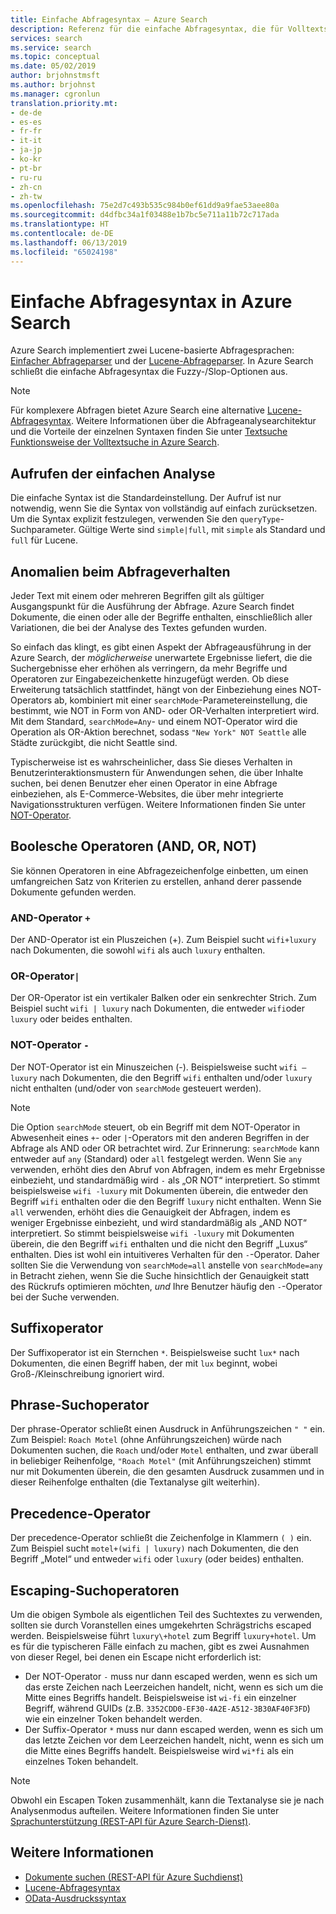 ```yaml
---
title: Einfache Abfragesyntax – Azure Search
description: Referenz für die einfache Abfragesyntax, die für Volltextsuchanfragen in Azure Search verwendet wird.
services: search
ms.service: search
ms.topic: conceptual
ms.date: 05/02/2019
author: brjohnstmsft
ms.author: brjohnst
ms.manager: cgronlun
translation.priority.mt:
- de-de
- es-es
- fr-fr
- it-it
- ja-jp
- ko-kr
- pt-br
- ru-ru
- zh-cn
- zh-tw
ms.openlocfilehash: 75e2d7c493b535c984b0ef61dd9a9fae53aee80a
ms.sourcegitcommit: d4dfbc34a1f03488e1b7bc5e711a11b72c717ada
ms.translationtype: HT
ms.contentlocale: de-DE
ms.lasthandoff: 06/13/2019
ms.locfileid: "65024198"
---
```

# <a name="simple-query-syntax-in-azure-search"></a>Einfache Abfragesyntax in Azure Search
Azure Search implementiert zwei Lucene-basierte Abfragesprachen: [Einfacher Abfrageparser](https://lucene.apache.org/core/4_7_0/queryparser/org/apache/lucene/queryparser/simple/SimpleQueryParser.html) und der [Lucene-Abfrageparser](https://lucene.apache.org/core/4_10_2/queryparser/org/apache/lucene/queryparser/classic/package-summary.html). In Azure Search schließt die einfache Abfragesyntax die Fuzzy-/Slop-Optionen aus.  

> [!NOTE]  
>  Für komplexere Abfragen bietet Azure Search eine alternative [Lucene-Abfragesyntax](query-lucene-syntax.md). Weitere Informationen über die Abfrageanalysearchitektur und die Vorteile der einzelnen Syntaxen finden Sie unter [Textsuche Funktionsweise der Volltextsuche in Azure Search](search-lucene-query-architecture.md).

## <a name="how-to-invoke-simple-parsing"></a>Aufrufen der einfachen Analyse

Die einfache Syntax ist die Standardeinstellung. Der Aufruf ist nur notwendig, wenn Sie die Syntax von vollständig auf einfach zurücksetzen. Um die Syntax explizit festzulegen, verwenden Sie den `queryType`-Suchparameter. Gültige Werte sind `simple|full`, mit `simple` als Standard und `full` für Lucene. 

## <a name="query-behavior-anomalies"></a>Anomalien beim Abfrageverhalten

Jeder Text mit einem oder mehreren Begriffen gilt als gültiger Ausgangspunkt für die Ausführung der Abfrage. Azure Search findet Dokumente, die einen oder alle der Begriffe enthalten, einschließlich aller Variationen, die bei der Analyse des Textes gefunden wurden. 

So einfach das klingt, es gibt einen Aspekt der Abfrageausführung in der Azure Search, der *möglicherweise* unerwartete Ergebnisse liefert, die die Suchergebnisse eher erhöhen als verringern, da mehr Begriffe und Operatoren zur Eingabezeichenkette hinzugefügt werden. Ob diese Erweiterung tatsächlich stattfindet, hängt von der Einbeziehung eines NOT-Operators ab, kombiniert mit einer `searchMode`-Parametereinstellung, die bestimmt, wie NOT in Form von AND- oder OR-Verhalten interpretiert wird. Mit dem Standard, `searchMode=Any`- und einem NOT-Operator wird die Operation als OR-Aktion berechnet, sodass `"New York" NOT Seattle` alle Städte zurückgibt, die nicht Seattle sind.  

Typischerweise ist es wahrscheinlicher, dass Sie dieses Verhalten in Benutzerinteraktionsmustern für Anwendungen sehen, die über Inhalte suchen, bei denen Benutzer eher einen Operator in eine Abfrage einbeziehen, als E-Commerce-Websites, die über mehr integrierte Navigationsstrukturen verfügen. Weitere Informationen finden Sie unter [NOT-Operator](#not-operator). 

## <a name="boolean-operators-and-or-not"></a>Boolesche Operatoren (AND, OR, NOT) 

Sie können Operatoren in eine Abfragezeichenfolge einbetten, um einen umfangreichen Satz von Kriterien zu erstellen, anhand derer passende Dokumente gefunden werden. 

### <a name="and-operator-"></a>AND-Operator `+`

Der AND-Operator ist ein Pluszeichen (+). Zum Beispiel sucht `wifi+luxury` nach Dokumenten, die sowohl `wifi` als auch `luxury` enthalten.

### <a name="or-operator-"></a>OR-Operator`|`

Der OR-Operator ist ein vertikaler Balken oder ein senkrechter Strich. Zum Beispiel sucht `wifi | luxury` nach Dokumenten, die entweder `wifi`oder `luxury` oder beides enthalten.

<a name="not-operator"></a>

### <a name="not-operator--"></a>NOT-Operator `-`

Der NOT-Operator ist ein Minuszeichen (-). Beispielsweise sucht `wifi –luxury` nach Dokumenten, die den Begriff `wifi` enthalten und/oder `luxury` nicht enthalten (und/oder von `searchMode` gesteuert werden).

> [!NOTE]  
>  Die Option `searchMode` steuert, ob ein Begriff mit dem NOT-Operator in Abwesenheit eines `+`- oder `|`-Operators mit den anderen Begriffen in der Abfrage als AND oder OR betrachtet wird. Zur Erinnerung: `searchMode` kann entweder auf `any` (Standard) oder `all` festgelegt werden. Wenn Sie `any` verwenden, erhöht dies den Abruf von Abfragen, indem es mehr Ergebnisse einbezieht, und standardmäßig wird `-` als „OR NOT“ interpretiert. So stimmt beispielsweise `wifi -luxury` mit Dokumenten überein, die entweder den Begriff `wifi` enthalten oder die den Begriff `luxury` nicht enthalten. Wenn Sie `all` verwenden, erhöht dies die Genauigkeit der Abfragen, indem es weniger Ergebnisse einbezieht, und wird standardmäßig als „AND NOT“ interpretiert. So stimmt beispielsweise `wifi -luxury` mit Dokumenten überein, die den Begriff `wifi` enthalten und die nicht den Begriff „Luxus“ enthalten. Dies ist wohl ein intuitiveres Verhalten für den `-`-Operator. Daher sollten Sie die Verwendung von `searchMode=all` anstelle von `searchMode=any` in Betracht ziehen, wenn Sie die Suche hinsichtlich der Genauigkeit statt des Rückrufs optimieren möchten, *und* Ihre Benutzer häufig den `-`-Operator bei der Suche verwenden.

## <a name="suffix-operator"></a>Suffixoperator

Der Suffixoperator ist ein Sternchen `*`. Beispielsweise sucht `lux*` nach Dokumenten, die einen Begriff haben, der mit `lux` beginnt, wobei Groß-/Kleinschreibung ignoriert wird.  

## <a name="phrase-search-operator"></a>Phrase-Suchoperator

Der phrase-Operator schließt einen Ausdruck in Anführungszeichen `" "` ein. Zum Beispiel: `Roach Motel` (ohne Anführungszeichen) würde nach Dokumenten suchen, die `Roach` und/oder `Motel` enthalten, und zwar überall in beliebiger Reihenfolge, `"Roach Motel"` (mit Anführungszeichen) stimmt nur mit Dokumenten überein, die den gesamten Ausdruck zusammen und in dieser Reihenfolge enthalten (die Textanalyse gilt weiterhin).

## <a name="precedence-operator"></a>Precedence-Operator

Der precedence-Operator schließt die Zeichenfolge in Klammern `( )` ein. Zum Beispiel sucht `motel+(wifi | luxury)` nach Dokumenten, die den Begriff „Motel“ und entweder `wifi` oder `luxury` (oder beides) enthalten.  

## <a name="escaping-search-operators"></a>Escaping-Suchoperatoren  

 Um die obigen Symbole als eigentlichen Teil des Suchtextes zu verwenden, sollten sie durch Voranstellen eines umgekehrten Schrägstrichs escaped werden. Beispielsweise führt `luxury\+hotel` zum Begriff `luxury+hotel`. Um es für die typischeren Fälle einfach zu machen, gibt es zwei Ausnahmen von dieser Regel, bei denen ein Escape nicht erforderlich ist:  

- Der NOT-Operator `-` muss nur dann escaped werden, wenn es sich um das erste Zeichen nach Leerzeichen handelt, nicht, wenn es sich um die Mitte eines Begriffs handelt. Beispielsweise ist `wi-fi` ein einzelner Begriff, während GUIDs (z.B. `3352CDD0-EF30-4A2E-A512-3B30AF40F3FD`) wie ein einzelner Token behandelt werden.
- Der Suffix-Operator `*` muss nur dann escaped werden, wenn es sich um das letzte Zeichen vor dem Leerzeichen handelt, nicht, wenn es sich um die Mitte eines Begriffs handelt. Beispielsweise wird `wi*fi` als ein einzelnes Token behandelt.

> [!NOTE]  
>  Obwohl ein Escapen Token zusammenhält, kann die Textanalyse sie je nach Analysenmodus aufteilen. Weitere Informationen finden Sie unter [Sprachunterstützung (REST-API für Azure Search-Dienst)](index-add-language-analyzers.md).  

## <a name="see-also"></a>Weitere Informationen  

+ [Dokumente suchen (REST-API für Azure Suchdienst)](https://docs.microsoft.com/rest/api/searchservice/Search-Documents) 
+ [Lucene-Abfragesyntax](query-lucene-syntax.md)
+ [OData-Ausdruckssyntax](query-odata-filter-orderby-syntax.md) 
